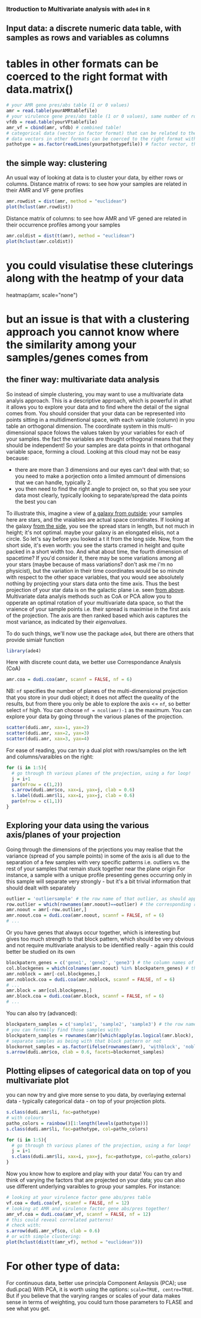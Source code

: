 ### Itroduction to Multivariate analysis with `ade4` in `R`

## Input data: a discrete numeric data table, with samples as rows and variables as columns
# tables in other formats can be coerced to the right format with data.matrix()
```r
# your AMR gene pres/abs table (1 or 0 values)
amr = read.table(yourAMRtablefile)
# your virulence gene pres/abs table (1 or 0 values), same number of rows as AMR table
vfdb = read.table(yourVFtablefile) 
amr_vf = cbind(amr, vfdb) # combined table!
# categorical data (vector in factor format) that can be related to the above
# data vectors in other formats can be coerced to the right format with as.factor()
pathotype = as.factor(readLines(yourpathotypefile)) # factor vector, the same length as number of rows of AMR table
```

## the simple way: clustering 
An usual way of looking at data is to cluster your data, by either rows or columns.
Distance matrix of rows: to see how your samples are related in their AMR and VF gene profiles
```r
amr.rowdist = dist(amr, method = "euclidean")
plot(hclust(amr.rowdist))
```
Distance matrix of columns: to see how AMR and VF gened are related in their occurrence profiles among your samples 
```r
amr.coldist = dist(t(amr), method = "euclidean")
plot(hclust(amr.coldist))
```
# you could visulatise these cluterings along with the heatmp of your data
heatmap(amr, scale="none")
# but an issue is that with a clustering approach you cannot know where the similarity among your samples/genes comes from 

## the finer way: multivariate data analysis
So instead of simple clustering, you may want to use a multivariate data analyis approach.
This is a descriptive approach, which is powerful in athat it allows you to explore your data and to find where the detail of the signal comes from.
You should consider that your data can be represented into points sitting in a multidimentional space, with each variable (column) in you table an orthogonal dimension. The coordinate system in this multi-dimensional space folows the values taken by your variables for each of your samples. the fact the variables are thought orthogonal means that they should be independent!
So your samples are data points in that orthoganal variable space, forming a cloud. Looking at this cloud may not be easy because:
- there are more than 3 dimensions and our eyes can't deal with that; so you need to make a porjection onto a limited ammount of dimensions that we can handle, typically 2.
- you then need to find the right angle to project on, so that you see your data most clearly, typically looking to separate/spread the data points the best you can

To illustrate this, imagine a view of [a galaxy from outside](illustrations/1920px-Andromeda_Galaxy_(with_h-alpha).jpg); your samples here are stars, and the vraiables are actual space corrdinates. If looking at the galaxy [from the side](illustrations/potw1305a.jpg), you see the spread stars in length, but not much in height; it's not optimal. maybe your galaxy is an elongated elisis, not a circle. So let's say before you looked a t it from the long side. Now, from the short side, it's even worth: you see the starts cramed in height and quite packed in a short width too. And what about time, the fourth dimension of spacetime? If you'd consider it, there may be some variations among all your stars (maybe because of mass variations? don't ask me i'm no physicist), but the variation in their time coordinates would be so minute  with respect to the other space variables, that you would see absolutely nothing by projecting your stars data onto the time axis. Thus the best projection of your star data is on the galactic plane i.e. seen [from above](illustrations/milkywayfromtop.png).
Multivariate data analyis methods such as CoA or PCA allow you to opperate an optimal rotation of your multivariate data space, so that the vraience of your sample points i.e. their spread is maximise in the first axis of the projection. The axis are then ranked based which axis captures the most variance, as indicated by their _eigenvalues_. 

To do such things, we'll now use the package `ade4`, but there are others that provide simialr function
```r
library(ade4)
```
Here with discrete count data, we better use Correspondance Analysis (CoA)
```r
amr.coa = dudi.coa(amr, scannf = FALSE, nf = 6)
```
NB: `nf` specifies the number of planes of the multi-dimensional projection that you store in your dudi object; it does not affect the queality of the results, but from there you only be able to explore the axis <= `nf`, so better select `nf` high. You can choose `nf = ncol(amr)-1` as the maximum.
You can explore your data by going through the various planes of the projection.
```r
scatter(dudi.amr, xax=1, yax=2)
scatter(dudi.amr, xax=2, yax=3)
scatter(dudi.amr, xax=3, yax=4)
```

For ease of reading, you can try a dual plot with rows/samples on the left and columns/varaibles on the right:
```r
for (i in 1:5){
  # go through th various planes of the projection, using a for loop!
  j = i+1
  par(mfrow = c(1,2))
  s.arrow(dudi.amr$co, xax=i, yax=j, clab = 0.6)
  s.label(dudi.amr$li, xax=i, yax=j, clab = 0.6)
  par(mfrow = c(1,1))
}
```

## Exploring your data using the various axis/planes of your projection

Going through the dimensions of the prjections you may realise that the variance (spread of you sample points) in some of the axis is all due to the separation of a few samples with very specific patterns i.e. outliers vs. the rest of your samples that remain stuck together near the plane origin
For instance, a sample with a unique profile presenting genes occurring only in this sample will separate very strongly - but it's a bit trivial information that should dealt with separately
```r
outlier = 'outliersample' # the row name of that outlier, as should appear on the plots above
row.outlier = which(rownames(amr.noout)==outlier) # the corresponding row number
amr.noout = amr[-row.outlier,]
amr.noout.coa = dudi.coa(amr.noout, scannf = FALSE, nf = 6)
# ...
```
Or you have genes that always occur together, which is interesting but gives too much strength to that block pattern, which should be very obvious and not require multivariate analysis to be identified really - again this could better be studied on its own
```r
blockpatern_genes = c('gene1', 'gene2', 'gene3') # the column names of those genes
col.blockgenes = which(colnames(amr.noout) %in% blockpatern_genes) # the corresponding column numbers
amr.noblock = amr[-col.blockgenes,]
amr.noblock.coa = dudi.coa(amr.noblock, scannf = FALSE, nf = 6)
# ...
amr.block = amr[col.blockgenes,]
amr.block.coa = dudi.coa(amr.block, scannf = FALSE, nf = 6)
# ...
```
You can also try (advanced):
```r
blockpatern_samples = c('sample1', 'sample2', 'sample3') # the row name of samples in which this block of genes occur
# you can formally find those samples with:
blockpatern_samples = rownames(amr)[which(apply(as.logical(amr.block), 1, all))]
# separate samples as being with that block pattern or not
blockornot_samples = as.factor(ifelse(rownames(amr), 'withblock', 'noblock'))
s.arrow(dudi.amr$co, clab = 0.6, facets=blockornot_samples)
```

## Plotting elipses of categorical data on top of you multivariate plot
you can now try and give more sense to you data, by overlaying external data - typically categorical data - on top of your projection plots.
```r
s.class(dudi.amr$li, fac=pathotype)
# with colours
patho_colors = rainbow()[1:length(levels(pathotype))]
s.class(dudi.amr$li, fac=pathotype, col=patho_colors)

for (i in 1:5){
  # go through th various planes of the projection, using a for loop!
  j = i+1
  s.class(dudi.amr$li, xax=i, yax=j, fac=pathotype, col=patho_colors)
}
```

Now you know how to explore and play with your data!
You can try and think of varying the factors that are projected on your data; you can also use different underlying varaibles to group your samples. For instance:
```r
# looking at your virulence factor gene abs/pres table
vf.coa = dudi.coa(vf, scannf = FALSE, nf = 12)
# looking at AMR and virulence factor gene abs/pres together!
amr_vf.coa = dudi.coa(amr_vf, scannf = FALSE, nf = 12)
# this could reveal correlated patterns!
# check with:
s.arrow(dudi.amr_vf$co, clab = 0.6)
# or with simple clustering:
plot(hclust(dist(t(amr_vf), method = "euclidean")))
```
# For other type of data:
For continuous data, better use principla Component Anlaysis (PCA); use dudi.pca()
With PCA, it is worth using the options: `scale=TRUE, centre=TRUE`. 
But if you believe that the varying ranges or scales of your data makes sense in terms of weighting, you could turn those parameters to FLASE and see what you get.
